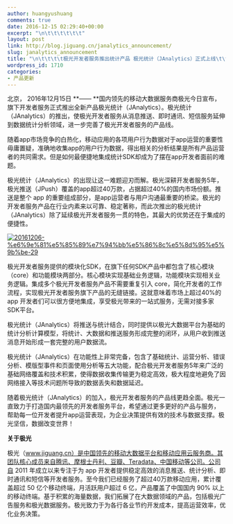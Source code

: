 ```yaml
---
author: huangyushuang
comments: true
date: 2016-12-15 02:29:40+00:00
excerpt: "\n\t\t\t\t\t\t"
layout: post
link: http://blog.jiguang.cn/janalytics_announcement/
slug: janalytics_announcement
title: "\n\t\t\t\t极光开发者服务推出统计产品 极光统计（JAnalytics）正式上线\t\t"
wordpress_id: 1710
categories:
- 产品更新
---
```



				

​北京， 2016年12月15日 **—— **国内领先的移动大数据服务商极光今日宣布，旗下开发者服务正式推出全新产品极光统计（JAnalytics）。极光统计（JAnalytics）的推出，使极光开发者服务从消息推送、即时通讯、短信服务延伸到数据统计分析领域，进一步完善了极光开发者服务的产品线。




随着app市场竞争的白热化，移动应用的各项用户行为数据对于app运营的重要性毋庸置疑，准确地收集app的用户行为数据，得出相关的分析结果是所有产品运营者的共同需求。但是如何最便捷地集成统计SDK却成为了摆在app开发者面前的难题。




极光统计（JAnalytics）的出现让这一难题迎刃而解。极光深耕开发者服务5年，极光推送（JPush）覆盖的app超过40万款，占据超过40%的国内市场份额。推送是整个 app 的重要组成部分，是app运营者与用户沟通最重要的桥梁。极光的开发者服务产品在行业内素来以可靠、稳定著称，而此次推出的极光统计（JAnalytics）除了延续极光开发者服务一贯的特色，其最大的优势还在于集成的便捷性。




[![20161206-%e6%9e%81%e5%85%89%e7%94%bb%e5%86%8c%e5%8d%95%e5%9b%be-29](http://blog.jiguang.cn/wp-content/uploads/2016/12/20161206-极光画册单图-29.jpg)](http://blog.jiguang.cn/wp-content/uploads/2016/12/20161206-极光画册单图-29.jpg)




极光开发者服务提供的模块化SDK，在旗下任何SDK产品中都包含了核心模块（core）和功能模块两部分。核心模块实现基础业务逻辑，功能模块实现相关业务逻辑。集成多个极光开发者服务产品不需要重复引入 core，简化开发者的工作流程，实现极光开发者服务旗下产品的无缝链接。这就意味着市场上超过40%的 app 开发者们可以很方便地集成，享受极光带来的一站式服务，无需对接多家SDK平台。




极光统计（JAnalytics）将推送与统计结合，同时提供以极光大数据平台为基础的统计分析计算模型，将统计、大数据和推送服务形成完整的闭环，从用户收到推送消息开始形成一套完整的用户数据流。




极光统计（JAnalytics）在功能性上非常完备，包含了基础统计、运营分析、错误分析、模版型事件和页面使用分析等五大功能，配合极光开发者服务5年来广泛的基础网络覆盖和技术积累，使得数据收集传输更为稳定高效，极大程度地避免了因网络接入等技术问题所导致的数据丢失和数据延迟。




随着极光统计（JAnalytics）的加入，极光开发者服务的产品线更趋全面。极光一直致力于打造国内最领先的开发者服务平台，希望通过更多更好的产品与服务， 帮助每一位开发者提升app运营表现，为企业决策提供有效的技术与数据支撑。极光坚信，数据改变世界！




**关于极光**




极光（www.jiguang.cn）是中国领先的移动大数据平台和移动应用云服务商。其团队核心成员来自腾讯、摩根士丹利、豆瓣、Teradata、中国移动等公司。公司自 2011 年成立以来专注于为 app 开发者提供稳定高效的消息推送、统计分析、即时通讯和短信等开发者服务。至今我们已经服务了超过40万款移动应用，累计覆盖超过 50 亿个移动终端，月活跃用户超过 6 亿，产品覆盖了中国国内 90% 以上的移动终端。基于积累的海量数据，我们拓展了在大数据领域的产品，包括极光广告服务和极光数据服务。极光致力于为各行各业节约开发成本，提高运营效率，优化业务决策。




		
